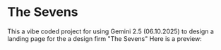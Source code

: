 # The Sevens 
This a vibe coded project for using Gemini 2.5 (06.10.2025) to design a landing page for the a design firm "The Sevens"
Here is a preview:
<!-- Uploading "Screenshot 2025-06-10 204631.png"... -->
